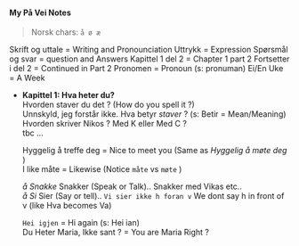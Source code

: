#### My På Vei Notes

>Norsk chars:  `å ø æ`

Skrift og uttale = Writing and Pronounciation
Uttrykk = Expression
Spørsmål og svar = question and Answers
Kapittel 1 del 2 = Chapter 1 part 2
Fortsetter i del 2 = Continued in Part 2
Pronomen = Pronoun (s: pronuman)
Ei/En Uke = A Week

- **Kapittel 1: Hva heter du?**  
  Hvorden staver du det ? (How do you spell it ?)  
  Unnskyld, jeg forstår ikke. Hva betyr *staver* ? (s: Betir = Mean/Meaning)  
  Hvorden skriver Nikos ? Med K eller Med C ?  
  tbc ...
    
  Hyggelig å treffe deg = Nice to meet you (Same as *Hyggelig å møte deg* )  
  I like måte = Likewise (Notice `måte` vs `møte` )

  *å Snakke* Snakker (Speak or Talk).. Snakker med Vikas etc..  
  *å Si* Sier (Say or tell).. `Vi sier ikke h foran v` We dont say h in front of v (like Hva becomes Va)

  `Hei igjen` = Hi again (s: Hei ian)  
  Du Heter Maria, Ikke sant ? = You are Maria Right ?    
  
